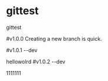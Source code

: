 # gittest
gittest

#v1.0.0
Creating a new branch is quick.

#v1.0.1 --dev

hellowolrd
#v1.0.2 --dev

1111111